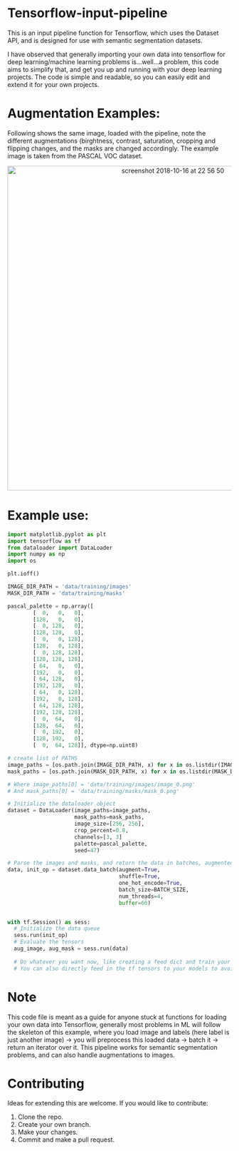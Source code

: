# Tensorflow-input-pipeline

This is an input pipeline function for Tensorflow, which uses the Dataset API, and is designed for use with semantic segmentation datasets.

I have observed that generally importing your own data into tensorflow for deep learning/machine learning problems is...well...a problem, this code aims to simplify that, and get you up and running with your deep learning projects. The code is simple and readable, so you can easily edit and extend it for your own projects.

# Augmentation Examples:
Following shows the same image, loaded with the pipeline, note the different augmentations (birghtness, contrast, saturation, cropping and flipping changes, and the masks are changed accordingly. The example image is taken from the PASCAL VOC dataset.

<p align="center">
<img width="728" alt="screenshot 2018-10-16 at 22 56 50" src="https://user-images.githubusercontent.com/4294680/47047263-6932bd80-d197-11e8-8956-1083eb17aca0.png">
</p>


# Example use:

```python 
import matplotlib.pyplot as plt
import tensorflow as tf
from dataloader import DataLoader
import numpy as np
import os

plt.ioff()

IMAGE_DIR_PATH = 'data/training/images'
MASK_DIR_PATH = 'data/training/masks'

pascal_palette = np.array([
        [  0,   0,   0],
        [128,   0,   0],
        [  0, 128,   0],
        [128, 128,   0],
        [  0,   0, 128],
        [128,   0, 128],
        [  0, 128, 128],
        [128, 128, 128],
        [ 64,   0,   0],
        [192,   0,   0],
        [ 64, 128,   0],
        [192, 128,   0],
        [ 64,   0, 128],
        [192,   0, 128],
        [ 64, 128, 128],
        [192, 128, 128],
        [  0,  64,   0],
        [128,  64,   0],
        [  0, 192,   0],
        [128, 192,   0],
        [  0,  64, 128]], dtype=np.uint8)

# create list of PATHS
image_paths = [os.path.join(IMAGE_DIR_PATH, x) for x in os.listdir(IMAGE_DIR_PATH) if x.endswith('.png')]
mask_paths = [os.path.join(MASK_DIR_PATH, x) for x in os.listdir(MASK_DIR_PATH) if x.endswith('.png')]

# Where image_paths[0] = 'data/training/images/image_0.png' 
# And mask_paths[0] = 'data/training/masks/mask_0.png'

# Initialize the dataloader object
dataset = DataLoader(image_paths=image_paths,
                     mask_paths=mask_paths,
                     image_size=[256, 256],
                     crop_percent=0.8,
                     channels=[3, 3]
                     palette=pascal_palette,
                     seed=47)

# Parse the images and masks, and return the data in batches, augmented optionally.
data, init_op = dataset.data_batch(augment=True, 
                                   shuffle=True,
                                   one_hot_encode=True,
                                   batch_size=BATCH_SIZE,
                                   num_threads=4,
                                   buffer=60)


with tf.Session() as sess:
  # Initialize the data queue
  sess.run(init_op)
  # Evaluate the tensors
  aug_image, aug_mask = sess.run(data)
                                 
  # Do whatever you want now, like creating a feed dict and train your models,
  # You can also directly feed in the tf tensors to your models to avoid using a feed dict.

```

# Note
This code file is meant as a guide for anyone stuck at functions for loading your own data into Tensorflow, generally most problems in ML will follow the skeleton of this example, where you load image and labels (here label is just another image) -> you will preprocess this loaded data -> batch it -> return an iterator over it.
This pipeline works for semantic segmentation problems, and can also handle augmentations to images.

# Contributing
Ideas for extending this are welcome.
If you would like to contribute:
1. Clone the repo.
2. Create your own branch.
3. Make your changes.
4. Commit and make a pull request.
